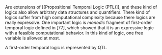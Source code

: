 Are extensions of [[Propositional Temporal Logic (PTL)]], and these kind of logics also allow arbitrary data structures and quantifiers.
There kind of logics suffer from high computational complexity because there logics are really expressive.
One important logic is *monodic* fragment of first-order temporal logic defined in [77], which showed that it is an expressive logic with a feasible computational behavior. 
In this kind of logic, one free variable is allowed at most.

A first-order temporal logic is represented by QTL.